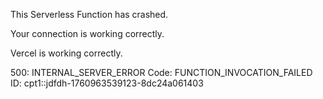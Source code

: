 This Serverless Function has crashed.

Your connection is working correctly.

Vercel is working correctly.

500: INTERNAL_SERVER_ERROR Code: FUNCTION_INVOCATION_FAILED ID: cpt1::jdfdh-1760963539123-8dc24a061403